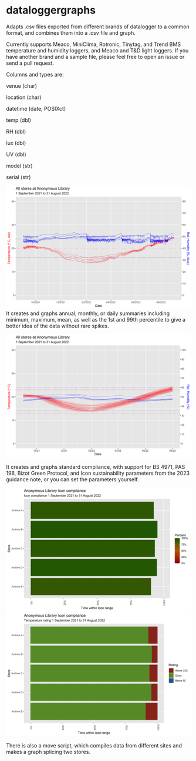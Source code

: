 # dataloggergraphs
Adapts .csv files exported from different brands of datalogger to a common format, and combines them into a .csv file and graph.

Currently supports Meaco, MiniClima, Rotronic, Tinytag, and Trend BMS temperature and humidity loggers, and Meaco and T&D light loggers.
If you have another brand and a sample file, please feel free to open an issue or send a pull request.

Columns and types are:

venue     (char)

location  (char)

datetime  (date, POSIXct)

temp      (dbl)

RH        (dbl)

lux       (dbl)

UV        (dbl)

model     (str)

serial    (str)

![Example of graphing all data](examples/all_stores.png)
It creates and graphs annual, monthly, or daily summaries including minimum, maximum, mean, as well as the 1st and 99th percentile to give a better idea of the data without rare spikes.

![Example of graphing monthly summary of all stores](examples/summary_monthly.png)

It creates and graphs standard compliance, with support for BS 4971, PAS 198, Bizot Green Protocol, and Icon sustainability parameters from the 2023 guidance note, or you can set the parameters yourself.

![Example of graphing overall standard compliance](examples/compliance_overall.png)
![Example of graphing temperature standard compliance](examples/compliance_temp.png)

There is also a move script, which compiles data from different sites and makes a graph splicing two stores.
